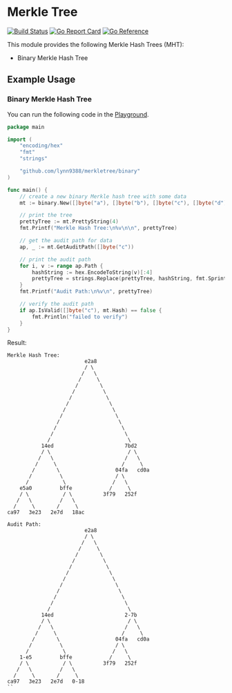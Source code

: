 # Merkle Tree

[![Build Status](https://travis-ci.com/lynn9388/merkletree.svg?branch=master)](https://travis-ci.com/lynn9388/merkletree)
[![Go Report Card](https://goreportcard.com/badge/github.com/lynn9388/merkletree)](https://goreportcard.com/report/github.com/lynn9388/merkletree)
[![Go Reference](https://pkg.go.dev/badge/github.com/lynn9388/merkletree.svg)](https://pkg.go.dev/github.com/lynn9388/merkletree)

This module provides the following Merkle Hash Trees (MHT):

- Binary Merkle Hash Tree

## Example Usage

### Binary Merkle Hash Tree

You can run the following code in the [Playground](https://play.golang.org/p/zGOWqyexwNN).

```go
package main

import (
	"encoding/hex"
	"fmt"
	"strings"

	"github.com/lynn9388/merkletree/binary"
)

func main() {
	// create a new binary Merkle hash tree with some data
	mt := binary.New([]byte("a"), []byte("b"), []byte("c"), []byte("d"), []byte("e"), []byte("f"), []byte("g"))

	// print the tree
	prettyTree := mt.PrettyString(4)
	fmt.Printf("Merkle Hash Tree:\n%v\n\n", prettyTree)

	// get the audit path for data
	ap, _ := mt.GetAuditPath([]byte("c"))

	// print the audit path
	for i, v := range ap.Path {
		hashString := hex.EncodeToString(v)[:4]
		prettyTree = strings.Replace(prettyTree, hashString, fmt.Sprintf("%v-%v", i, hashString[:2]), 1)
	}
	fmt.Printf("Audit Path:\n%v\n", prettyTree)

	// verify the audit path
	if ap.IsValid([]byte("c"), mt.Hash) == false {
		fmt.Println("failed to verify")
	}
}
```

Result:

```
Merkle Hash Tree:
                         e2a8
                         / \
                        /   \
                       /     \
                      /       \
                     /         \
                    /           \
                   /             \
                  /               \
                 /                 \
                /                   \
               /                     \
              /                       \
             /                         \
           14ed                       7bd2
           / \                         / \
          /   \                       /   \
         /     \                     /     \
        /       \                  04fa   cd0a
       /         \                 / \
      /           \               /   \
    e5a0         bffe            /     \
    / \           / \          3f79   252f
   /   \         /   \
  /     \       /     \
ca97   3e23   2e7d   18ac

Audit Path:
                         e2a8
                         / \
                        /   \
                       /     \
                      /       \
                     /         \
                    /           \
                   /             \
                  /               \
                 /                 \
                /                   \
               /                     \
              /                       \
             /                         \
           14ed                       2-7b
           / \                         / \
          /   \                       /   \
         /     \                     /     \
        /       \                  04fa   cd0a
       /         \                 / \
      /           \               /   \
    1-e5         bffe            /     \
    / \           / \          3f79   252f
   /   \         /   \
  /     \       /     \
ca97   3e23   2e7d   0-18
``
